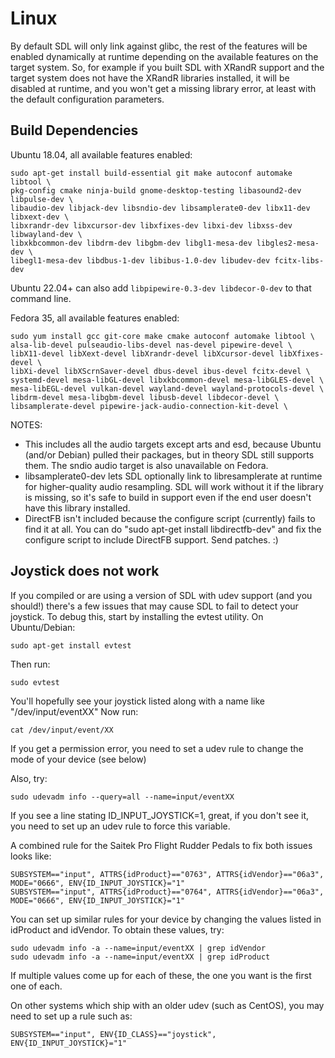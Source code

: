 Linux
================================================================================

By default SDL will only link against glibc, the rest of the features will be
enabled dynamically at runtime depending on the available features on the target
system. So, for example if you built SDL with XRandR support and the target
system does not have the XRandR libraries installed, it will be disabled
at runtime, and you won't get a missing library error, at least with the
default configuration parameters.


Build Dependencies
--------------------------------------------------------------------------------

Ubuntu 18.04, all available features enabled:

    sudo apt-get install build-essential git make autoconf automake libtool \
    pkg-config cmake ninja-build gnome-desktop-testing libasound2-dev libpulse-dev \
    libaudio-dev libjack-dev libsndio-dev libsamplerate0-dev libx11-dev libxext-dev \
    libxrandr-dev libxcursor-dev libxfixes-dev libxi-dev libxss-dev libwayland-dev \
    libxkbcommon-dev libdrm-dev libgbm-dev libgl1-mesa-dev libgles2-mesa-dev \
    libegl1-mesa-dev libdbus-1-dev libibus-1.0-dev libudev-dev fcitx-libs-dev

Ubuntu 22.04+ can also add `libpipewire-0.3-dev libdecor-0-dev` to that command line.

Fedora 35, all available features enabled:

    sudo yum install gcc git-core make cmake autoconf automake libtool \
    alsa-lib-devel pulseaudio-libs-devel nas-devel pipewire-devel \
    libX11-devel libXext-devel libXrandr-devel libXcursor-devel libXfixes-devel \
    libXi-devel libXScrnSaver-devel dbus-devel ibus-devel fcitx-devel \
    systemd-devel mesa-libGL-devel libxkbcommon-devel mesa-libGLES-devel \
    mesa-libEGL-devel vulkan-devel wayland-devel wayland-protocols-devel \
    libdrm-devel mesa-libgbm-devel libusb-devel libdecor-devel \
    libsamplerate-devel pipewire-jack-audio-connection-kit-devel \

NOTES:
- This includes all the audio targets except arts and esd, because Ubuntu
  (and/or Debian) pulled their packages, but in theory SDL still supports them.
  The sndio audio target is also unavailable on Fedora.
- libsamplerate0-dev lets SDL optionally link to libresamplerate at runtime
  for higher-quality audio resampling. SDL will work without it if the library
  is missing, so it's safe to build in support even if the end user doesn't
  have this library installed.
- DirectFB isn't included because the configure script (currently) fails to find
  it at all. You can do "sudo apt-get install libdirectfb-dev" and fix the
  configure script to include DirectFB support. Send patches.  :)


Joystick does not work
--------------------------------------------------------------------------------

If you compiled or are using a version of SDL with udev support (and you should!)
there's a few issues that may cause SDL to fail to detect your joystick. To
debug this, start by installing the evtest utility. On Ubuntu/Debian:

    sudo apt-get install evtest

Then run:

    sudo evtest

You'll hopefully see your joystick listed along with a name like "/dev/input/eventXX"
Now run:

    cat /dev/input/event/XX

If you get a permission error, you need to set a udev rule to change the mode of
your device (see below)

Also, try:

    sudo udevadm info --query=all --name=input/eventXX

If you see a line stating ID_INPUT_JOYSTICK=1, great, if you don't see it,
you need to set up an udev rule to force this variable.

A combined rule for the Saitek Pro Flight Rudder Pedals to fix both issues looks
like:

    SUBSYSTEM=="input", ATTRS{idProduct}=="0763", ATTRS{idVendor}=="06a3", MODE="0666", ENV{ID_INPUT_JOYSTICK}="1"
    SUBSYSTEM=="input", ATTRS{idProduct}=="0764", ATTRS{idVendor}=="06a3", MODE="0666", ENV{ID_INPUT_JOYSTICK}="1"

You can set up similar rules for your device by changing the values listed in
idProduct and idVendor. To obtain these values, try:

    sudo udevadm info -a --name=input/eventXX | grep idVendor
    sudo udevadm info -a --name=input/eventXX | grep idProduct

If multiple values come up for each of these, the one you want is the first one of each.

On other systems which ship with an older udev (such as CentOS), you may need
to set up a rule such as:

    SUBSYSTEM=="input", ENV{ID_CLASS}=="joystick", ENV{ID_INPUT_JOYSTICK}="1"

